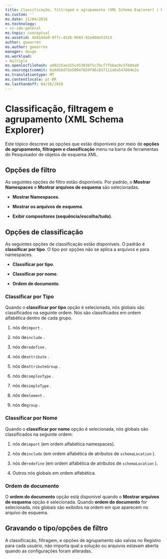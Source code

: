 ```yaml
---
title: Classificação, filtragem e agrupamento (XML Schema Explorer) | Microsoft Docs
ms.custom: ''
ms.date: 11/04/2016
ms.technology:
- vs-ide-general
ms.topic: conceptual
ms.assetid: 4a914de0-9ffc-4526-9603-92e460e52513
author: gewarren
ms.author: gewarren
manager: douge
ms.workload:
- multiple
ms.openlocfilehash: ad8225ae325c453836f5c7bcf7fb6ac0c5fb04a8
ms.sourcegitcommit: 6a9d5bd75e50947659fd6c837111a6a547884e2a
ms.translationtype: MT
ms.contentlocale: pt-BR
ms.lasthandoff: 04/16/2018
---
```

# <a name="sorting-filtering-and-grouping-xml-schema-explorer"></a>Classificação, filtragem e agrupamento (XML Schema Explorer)
Este tópico descreve as opções que estão disponíveis por meio de **opções de agrupamento, filtragem e classificação** menu na barra de ferramentas do Pesquisador de objetos de esquema XML.  
  
## <a name="filter-options"></a>Opções de filtro  
 As seguintes opções de filtro estão disponíveis. Por padrão, o **Mostrar Namespaces** e **Mostrar arquivos de esquema** são selecionadas.  
  
-   **Mostrar Namespaces**.  
  
-   **Mostrar os arquivos de esquema**.  
  
-   **Exibir compositores (sequência/escolha/tudo)**.  
  
## <a name="sorting-options"></a>Opções de classificação  
 As seguintes opções de classificação estão disponíveis. O padrão é **classificar por tipo**. O tipo por opções não se aplica a arquivos e para namespaces.  
  
-   **Classificar por tipo**.  
  
-   **Classificar por nome**.  
  
-   **Ordem de documento**.  
  
### <a name="sort-by-type"></a>Classificar por Tipo  
 Quando o **classificar por tipo** opção é selecionada, nós globais são classificados na seguinte ordem. Nós são classificados em ordem alfabética dentro de cada grupo.  
  
1.  nós de`import` .  
  
2.  nós de`include` .  
  
3.  nós de`redefine` .  
  
4.  nós de`attribute` .  
  
5.  nós de`attributeGroup` .  
  
6.  nós de`complexType` .  
  
7.  nós de`simpleType` .  
  
8.  nós de`element` .  
  
9. nós de`group` .  
  
### <a name="sort-by-name"></a>Classificar por Nome  
 Quando o **classificar por nome** opção é selecionada, nós globais são classificados na seguinte ordem:  
  
1.  nós de`import` (em ordem alfabética namespaces).  
  
2.  nós de`include` (em ordem alfabética de atributos de `schemaLocation` ).  
  
3.  nós de`redefine` (em ordem alfabética de atributos de `schemaLocation` ).  
  
4.  Outros nós globais em ordem alfabética.  
  
### <a name="document-order"></a>Ordem de documento  
 O **ordem do documento** opção está disponível quando o **Mostrar arquivos de esquema** opção é selecionada. Quando **ordem do documento** for selecionada, nós globais são exibidos na ordem em que aparecem no arquivo de esquema.  
  
## <a name="persisting-sortfilter-options"></a>Gravando o tipo/opções de filtro  
 A classificação, filtragem, e opções de agrupamento são salvas no Registro para cada usuário, não importa qual a solução ou arquivos estavam aberta quando as configurações foram alteradas.